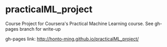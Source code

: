 # practicalML_project
Course Project for Coursera's Practical Machine Learning course. See gh-pages branch for write-up

gh-pages link: http://honto-ming.github.io/practicalML_project/

